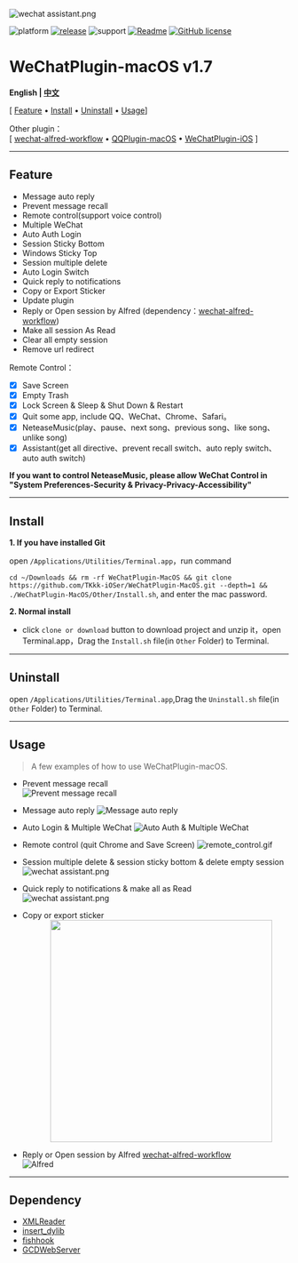 

![wechat assistant.png](./Other/ScreenShots/en/wechatplugin.png)

![platform](https://img.shields.io/badge/platform-macos-lightgrey.svg)  [![release](https://img.shields.io/badge/release-v1.7-brightgreen.svg)](https://github.com/TKkk-iOSer/WeChatPlugin-MacOS/releases)  ![support](https://img.shields.io/badge/support-wechat%202.3.10-blue.svg)  [![Readme](https://img.shields.io/badge/readme-中文-yellow.svg)](./README.md)  [![GitHub license](https://img.shields.io/github/license/TKkk-iOSer/WeChatPlugin-MacOS.svg)](https://github.com/TKkk-iOSer/WeChatPlugin-MacOS/blob/master/LICENSE)

# WeChatPlugin-macOS v1.7

**English | [中文](./README.md)**

[ [Feature](#feature) &bull; [Install](#install) &bull; [Uninstall](#uninstall) &bull; [Usage](#usage)]

Other plugin：  
[ [wechat-alfred-workflow](https://github.com/TKkk-iOSer/wechat-alfred-workflow) &bull; [QQPlugin-macOS](https://github.com/TKkk-iOSer/QQPlugin-macOS) &bull; [WeChatPlugin-iOS](https://github.com/TKkk-iOSer/WeChatPlugin-iOS) ]

---

## Feature

* Message auto reply
* Prevent message recall
* Remote control(support voice control)
* Multiple WeChat
* Auto Auth Login
* Session Sticky Bottom
* Windows Sticky Top
* Session multiple delete
* Auto Login Switch
* Quick reply to notifications
* Copy or Export Sticker
* Update plugin
* Reply or Open session by Alfred  (dependency：[wechat-alfred-workflow](https://github.com/TKkk-iOSer/wechat-alfred-workflow))
* Make all session As Read
* Clear all empty session
* Remove url redirect

Remote Control：

- [x] Save Screen
- [x] Empty Trash
- [x] Lock Screen & Sleep  & Shut Down & Restart
- [x] Quit some app, include QQ、WeChat、Chrome、Safari。
- [x] NeteaseMusic(play、pause、next song、previous song、like song、unlike song)
- [x] Assistant(get all directive、prevent recall switch、auto reply switch、auto auth switch)

**If you want to control NeteaseMusic, please allow WeChat Control in "System Preferences-Security & Privacy-Privacy-Accessibility"**

---

## Install

**1. If you have installed Git**

open `/Applications/Utilities/Terminal.app`，run command

`cd ~/Downloads && rm -rf WeChatPlugin-MacOS && git clone https://github.com/TKkk-iOSer/WeChatPlugin-MacOS.git --depth=1 && ./WeChatPlugin-MacOS/Other/Install.sh`, and enter the mac password.

**2. Normal install**

* click `clone or download` button to download project and unzip it，open Terminal.app，Drag the `Install.sh` file(in `Other` Folder) to Terminal.

---

## Uninstall
open `/Applications/Utilities/Terminal.app`,Drag the `Uninstall.sh` file(in `Other` Folder) to Terminal.

---

## Usage

> A few examples of how to use WeChatPlugin-macOS.

* Prevent message recall   
  ![Prevent message recall](./Other/ScreenShots/en/prevent_recall.gif)

* Message auto reply
  ![Message auto reply](./Other/ScreenShots/en/auto_reply.gif)

* Auto Login & Multiple WeChat
  ![Auto Auth & Multiple WeChat](./Other/ScreenShots/en/auto_auth_and_new.gif)

* Remote control (quit Chrome and Save Screen)
  ![remote_control.gif](./Other/ScreenShots/en/remote_control.gif)

* Session multiple delete & session sticky bottom &  delete empty session
  ![wechat assistant.png](./Other/ScreenShots/en/multiselect_and_stick_bottom_and_clear_empty.gif)


* Quick reply to notifications &  make all as Read  
  ![wechat assistant.png](./Other/ScreenShots/en/quick_reply_and_make_read.gif)


* Copy or export sticker  
  <img src="./Other/ScreenShots/en/emotion_copy_export.png" height="400" hspace="50" />

* Reply or Open session by Alfred  [wechat-alfred-workflow](https://github.com/TKkk-iOSer/wechat-alfred-workflow)   
  ![Alfred](./Other/ScreenShots/en/alfred.gif)


---

## Dependency

* [XMLReader](https://github.com/amarcadet/XMLReader)
* [insert_dylib](https://github.com/Tyilo/insert_dylib)
* [fishhook](https://github.com/facebook/fishhook)
* [GCDWebServer](https://github.com/swisspol/GCDWebServer)


